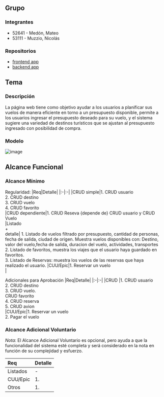 ## Grupo
### Integrantes
* 52641 - Medón, Mateo
* 53111 - Muzzio, Nicolás

### Repositorios
* [frontend app](https://github.com/Medon10/tp-frontend)
* [backend app](https://github.com/Medon10/tp-backend)

## Tema
### Descripción
La página web tiene como objetivo ayudar a los usuarios a planificar sus vuelos de manera eficiente en torno a un presupuesto disponible, permite a los usuarios ingresar el presupuesto deseado para su vuelo, y el sistema sugiere una variedad de destinos turísticos que se ajustan al presupuesto ingresado con posibilidad de compra.

### Modelo
![image](https://github.com/user-attachments/assets/f651e575-2f68-4349-bbd2-545c82ba28d1)




## Alcance Funcional 

### Alcance Mínimo

Regularidad:
|Req|Detalle|
|:-|:-|
|CRUD simple|1. CRUD usuario<br>2. CRUD destino<br> 3. CRUD vuelo <br> 4. CRUD favorito <br>
|CRUD dependiente|1. CRUD Reseva {depende de} CRUD usuario y CRUD Vuelo<br>
|Listado<br>+<br>detalle| 1. Listado de vuelos filtrado por presupuesto, cantidad de personas, fecha de salida, ciudad de origen. Muestra vuelos disponibles con: Destino, valor del vuelo,fecha de salida, duracion del vuelo, actividades, transportes <br> 2. Listado de favoritos, muestra los viajes que el usuario haya guardado en favoritos. <br> 3. Listado de Reservas: muestra los vuelos de las reservas que haya realizado el usuario.
|CUU/Epic|1. Reservar un vuelo<br>|


Adicionales para Aprobación
|Req|Detalle|
|:-|:-|
|CRUD |1. CRUD usuario<br>2. CRUD destino<br>3. CRUD vuelo.<br> CRUD favorito<br> 4. CRUD reserva <br> 5. CRUD avion <br>
|CUU/Epic|1. Reservar un vuelo<br>2. Pagar el vuelo<br>


### Alcance Adicional Voluntario

*Nota*: El Alcance Adicional Voluntario es opcional, pero ayuda a que la funcionalidad del sistema esté completa y será considerado en la nota en función de su complejidad y esfuerzo.

|Req|Detalle|
|:-|:-|
|Listados |-|
|CUU/Epic|1.  <br>|
|Otros|1. |